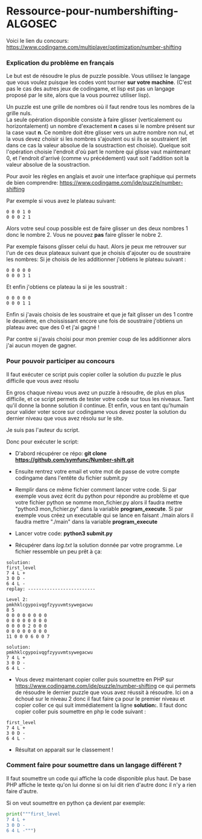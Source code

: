 # Ressource-pour-numbershifting-ALGOSEC

Voici le lien du concours: https://www.codingame.com/multiplayer/optimization/number-shifting

### Explication du problème en français

Le but est de résoudre le plus de puzzle possible. Vous utilisez le langage que vous voulez puisque les codes vont tourner **sur votre machine**. (C'est pas le cas des autres jeux de codingame, et lisp est pas un langage proposé par le site, alors que la vous pourrez utiliser lisp).

Un puzzle est une grille de nombres où il faut rendre tous les nombres de la grille nuls.  
La seule opération disponible consiste à faire glisser (verticalement ou horizontalement) un nombre d'exactement **n** cases si le nombre présent sur la case vaut **n**. Ce nombre doit être glisser vers un autre nombre non nul, et la vous devez choisir si les nombres s'ajoutent ou si ils se soustraient (et dans ce cas la valeur absolue de la soustraction est choisie). Quelque soit l'opération choisie l'endroit d'où part le nombre qui glisse vaut maintenant 0, et l'endroit d'arrivé (comme vu précédement) vaut soit l'addition soit la valeur absolue de la soustraction.

Pour avoir les règles en anglais et avoir une interface graphique qui permets de bien comprendre: https://www.codingame.com/ide/puzzle/number-shifting

Par exemple si vous avez le plateau suivant:
```
0 0 0 1 0
0 0 0 2 1
```
Alors votre seul coup possible est de faire glisser un des deux nombres 1 donc le nombre 2. Vous ne pouvez **pas** faire glisser le nobre 2.

Par exemple faisons glisser celui du haut. Alors je peux me retrouver sur l'un de ces deux plateaux suivant que je choisis d'ajouter ou de soustraire les nombres:
Si je choisis de les additionner j'obtiens le plateau suivant :
```
0 0 0 0 0
0 0 0 3 1
```
Et enfin j'obtiens ce plateau la si je les soustrait :
```
0 0 0 0 0
0 0 0 1 1
```
Enfin si j'avais choisis de les soustraire et que je fait glisser un des 1 contre le deuxième, en choississant encore une fois de soustraire j'obtiens un plateau avec que des 0 et j'ai gagné !

Par contre si j'avais choisi pour mon premier coup de les additionner alors j'ai aucun moyen de gagner.

### Pour pouvoir participer au concours

Il faut exécuter ce script puis copier coller la solution du puzzle le plus difficile que vous avez résolu

En gros chaque niveau vous avez un puzzle à résoudre, de plus en plus difficile, et ce script permets de tester votre code sur tous les niveaux. Tant qu'il donne la bonne solution il continue. Et enfin, vous en tant qu'humain pour valider voter score sur codingame vous devez poster la solution du dernier niveau que vous avez résolu sur le site.

Je suis pas l'auteur du script.

Donc pour exécuter le script:

+ D'abord récupérer ce répo:
**git clone https://github.com/symfunc/Number-shift.git**

+ Ensuite rentrez votre email et votre mot de passe de votre compte codingame dans l'entête du fichier submit.py

+ Remplir dans ce même fichier comment lancer votre code. Si par exemple vous avez écrit du python pour répondre au problème et que votre fichier python se nomme mon_fichier.py alors il faudra mettre "python3 mon_fichier.py" dans la variable **program_execute**. Si par exemple vous créez un executable qui se lance en faisant ./main alors il faudra mettre "./main" dans la variable **program_execute**

+ Lancer votre code: **python3 submit.py**

+ Récupérer dans _log.txt_ la solution donnée par votre programme. Le fichier ressemble un peu prêt à ça:
```
solution:
first_level
7 4 L +
3 0 D -
6 4 L -
replay: -------------------------

Level 2:
pmkhklcgypoivqgfzyyuvmtsywegacwu
8 5
0 0 0 0 0 0 0 0
0 0 0 0 0 0 0 0
0 0 0 0 2 0 0 0
0 0 0 0 0 0 0 0
11 0 0 0 6 0 0 7

solution:
pmkhklcgypoivqgfzyyuvmtsywegacwu
7 4 L +
3 0 D -
6 4 L -
```

+ Vous devez maintenant copier coller puis soumettre en PHP sur https://www.codingame.com/ide/puzzle/number-shifting ce qui permets de résoudre le dernier puzzle que vous avez réussit à résoudre. Ici on a échoué sur le niveau 2 donc il faut faire ça pour le premier niveau et copier coller ce qui suit immédiatement la ligne **solution:**. Il faut donc copier coller puis soumettre en php le code suivant :
```
first_level
7 4 L +
3 0 D -
6 4 L -
```

+ Résultat on apparait sur le classement !

### Comment faire pour soumettre dans un langage différent ?

Il faut soumettre un code qui affiche la code disponible plus haut. De base PHP affiche le texte qu'on lui donne si on lui dit rien d'autre donc il n'y a rien faire d'autre.

Si on veut soumettre en python ça devient par exemple:
```python
print("""first_level
7 4 L +
3 0 D -
6 4 L -""")
```
